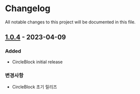 # Changelog

All notable changes to this project will be documented in this file.

[//]: # (## [Unreleased])

## [1.0.4] - 2023-04-09
### Added
- CircleBlock initial release

### 변경사항
- CircleBlock 초기 릴리즈

[//]: # ([Unreleased]: https://github.com/eightynine01/CircleBlock/compare/v1.0.3...HEAD)
[1.0.4]: https://github.com/eightynine01/CircleBlock/releases/tag/v1.0.4